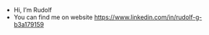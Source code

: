                                                                                                       

-  Hi, I’m Rudolf
-  You can find me on website https://www.linkedin.com/in/rudolf-g-b3a179159
